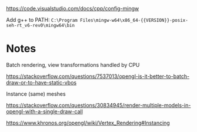 https://code.visualstudio.com/docs/cpp/config-mingw 

Add g++ to PATH: `C:\Program Files\mingw-w64\x86_64-{{VERSION}}-posix-seh-rt_v6-rev0\mingw64\bin`

# Notes
Batch rendering, view transformations handled by CPU

https://stackoverflow.com/questions/7537013/opengl-is-it-better-to-batch-draw-or-to-have-static-vbos

Instance (same) meshes

https://stackoverflow.com/questions/30834945/render-multiple-models-in-opengl-with-a-single-draw-call

https://www.khronos.org/opengl/wiki/Vertex_Rendering#Instancing
